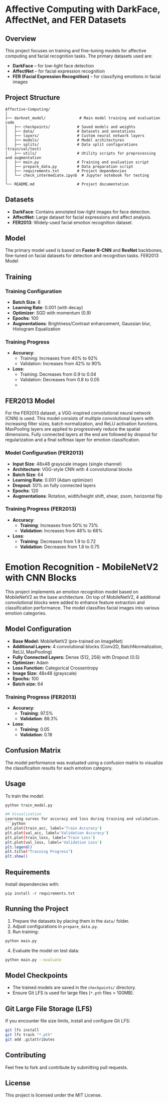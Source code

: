 # Affective Computing with DarkFace, AffectNet, and FER Datasets

## Overview
This project focuses on training and fine-tuning models for affective computing and facial recognition tasks. The primary datasets used are:

- **DarkFace** – for low-light face detection
- **AffectNet** – for facial expression recognition
- **FER (Facial Expression Recognition)** – for classifying emotions in facial images

## Project Structure
```
Affective-Computing/
│
├── darknet_model/               # Main model training and evaluation code
│   ├── checkpoints/            # Saved models and weights
│   ├── data/                   # Datasets and annotations
│   ├── layers/                 # Custom neural network layers
│   ├── models/                 # Model architectures
│   ├── splits/                 # Data split configurations (train/val/test)
│   ├── utils/                  # Utility scripts for preprocessing and augmentation
│   ├── main.py                 # Training and evaluation script
│   ├── prepare_data.py         # Data preparation script
│   ├── requirements.txt        # Project dependencies
│   └── check_intermediate.ipynb  # Jupyter notebook for testing
│
└── README.md                   # Project documentation
```

## Datasets
- **DarkFace**: Contains annotated low-light images for face detection.
- **AffectNet**: Large dataset for facial expressions and affect analysis.
- **FER2013**: Widely-used facial emotion recognition dataset.

## Model
The primary model used is based on **Faster R-CNN** and **ResNet** backbones, fine-tuned on facial datasets for detection and recognition tasks.
FER2013 Model

## Training
### Training Configuration
- **Batch Size**: 8
- **Learning Rate**: 0.001 (with decay)
- **Optimizer**: SGD with momentum (0.9)
- **Epochs**: 100
- **Augmentations**: Brightness/Contrast enhancement, Gaussian blur, Histogram Equalization

### Training Progress
- **Accuracy**:
  - Training: Increases from 40% to 92%
  - Validation: Increases from 42% to 90%
- **Loss**:
  - Training: Decreases from 0.9 to 0.04
  - Validation: Decreases from 0.8 to 0.05
  - 
## FER2013 Model

For the FER2013 dataset, a VGG-inspired convolutional neural network (CNN) is used. This model consists of multiple convolutional layers with increasing filter sizes, batch normalization, and ReLU activation functions. MaxPooling layers are applied to progressively reduce the spatial dimensions. Fully connected layers at the end are followed by dropout for regularization and a final softmax layer for emotion classification.

### Model Configuration (FER2013)
- **Input Size**: 48x48 grayscale images (single channel)  
- **Architecture**: VGG-style CNN with 4 convolutional blocks  
- **Batch Size**: 64  
- **Learning Rate**: 0.001 (Adam optimizer)  
- **Dropout**: 50% on fully connected layers  
- **Epochs**: 120  
- **Augmentations**: Rotation, width/height shift, shear, zoom, horizontal flip  

### Training Progress (FER2013)
- **Accuracy**:  
  - **Training**: Increases from 50% to 73%  
  - **Validation**: Increases from 48% to 68%  
- **Loss**:  
  - **Training**: Decreases from 1.9 to 0.72  
  - **Validation**: Decreases from 1.8 to 0.75
      
# Emotion Recognition - MobileNetV2 with CNN Blocks

This project implements an emotion recognition model based on MobileNetV2 as the base architecture. On top of MobileNetV2, 4 additional convolutional blocks were added to enhance feature extraction and classification performance. The model classifies facial images into various emotion categories.

## Model Configuration
- **Base Model:** MobileNetV2 (pre-trained on ImageNet)
- **Additional Layers:** 4 convolutional blocks (Conv2D, BatchNormalization, ReLU, MaxPooling)
- **Fully Connected Layers:** Dense (512, 256) with Dropout (0.5)
- **Optimizer:** Adam
- **Loss Function:** Categorical Crossentropy
- **Image Size:** 48x48 (grayscale)
- **Epochs:** 100
- **Batch size:** 64

### Training Progress (FER2013)
- **Accuracy**:  
  - **Training**: 97.5%  
  - **Validation**: 88.3% 
- **Loss**:  
  - **Training**: 0.05  
  - **Validation**: 0.18
## Confusion Matrix
The model performance was evaluated using a confusion matrix to visualize the classification results for each emotion category.

## Usage
To train the model:
```bash
python train_model.py

## Visualization
Learning curves for accuracy and loss during training and validation.
```python
plt.plot(train_acc, label='Train Accuracy')
plt.plot(val_acc, label='Validation Accuracy')
plt.plot(train_loss, label='Train Loss')
plt.plot(val_loss, label='Validation Loss')
plt.legend()
plt.title("Training Progress")
plt.show()
```

## Requirements
Install dependencies with:
```
pip install -r requirements.txt
```

## Running the Project
1. Prepare the datasets by placing them in the `data/` folder.
2. Adjust configurations in `prepare_data.py`.
3. Run training:
```bash
python main.py
```
4. Evaluate the model on test data:
```bash
python main.py --evaluate
```

## Model Checkpoints
- The trained models are saved in the `checkpoints/` directory.
- Ensure Git LFS is used for large files (`*.pth` files > 100MB).

## Git Large File Storage (LFS)
If you encounter file size limits, install and configure Git LFS:
```bash
git lfs install
git lfs track "*.pth"
git add .gitattributes
```

## Contributing
Feel free to fork and contribute by submitting pull requests.

## License
This project is licensed under the MIT License.

